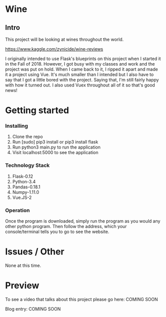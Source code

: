 # Wine
## Intro

This project will be looking at wines throughout the world.

https://www.kaggle.com/zynicide/wine-reviews

I originally intended to use Flask's blueprints on this project when I started it
in the Fall of 2018. However, I got busy with my classes and work and the project
was put on hold. When I came back to it, I ripped it apart and made it a project
using Vue. It's much smaller than I intended but I also have to say that I got a
little bored with the project. Saying that, I'm still fairly happy with how it
turned out. I also used Vuex throughout all of it so that's good news!

# Getting started
### Installing

1. Clone the repo
2. Run [sudo] pip3 install or pip3 install flask
3. Run python3 main.py to run the application
6. Visit localhost:5000 to see the application

### Technology Stack

1. Flask-0.12
2. Python-3.4
3. Pandas-0.18.1
4. Numpy-1.11.0
5. Vue.JS-2

### Operation

Once the program is downloaded, simply run the program as you would any other python program.
Then follow the address, which your console/terminal tells you to go to see the
website.

# Issues / Other

None at this time.

# Preview

To see a video that talks about this project please go here: COMING SOON

Blog entry: COMING SOON
